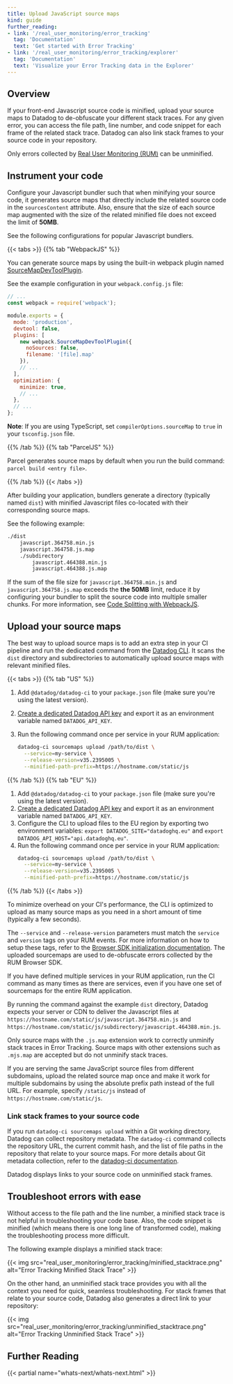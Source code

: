 ```yaml
---
title: Upload JavaScript source maps
kind: guide
further_reading:
- link: '/real_user_monitoring/error_tracking'
  tag: 'Documentation'
  text: 'Get started with Error Tracking'
- link: '/real_user_monitoring/error_tracking/explorer'
  tag: 'Documentation'
  text: 'Visualize your Error Tracking data in the Explorer'
---
```


## Overview

If your front-end Javascript source code is minified, upload your source maps to Datadog to de-obfuscate your different stack traces. For any given error, you can access the file path, line number, and code snippet for each frame of the related stack trace. Datadog can also link stack frames to your source code in your repository.

<div class="alert alert-info">Only errors collected by <a href="/real_user_monitoring/">Real User Monitoring (RUM)</a> can be unminified.</div>

## Instrument your code

Configure your Javascript bundler such that when minifying your source code, it generates source maps that directly include the related source code in the `sourcesContent` attribute. Also, ensure that the size of each source map augmented with the size of the related minified file does not exceed the limit of **50MB**.

See the following configurations for popular Javascript bundlers.

{{< tabs >}}
{{% tab "WebpackJS" %}}

You can generate source maps by using the built-in webpack plugin named [SourceMapDevToolPlugin][1].

See the example configuration in your `webpack.config.js` file:

```javascript
// ...
const webpack = require('webpack');

module.exports = {
  mode: 'production',
  devtool: false,
  plugins: [
    new webpack.SourceMapDevToolPlugin({
      noSources: false,
      filename: '[file].map'
    }),
    // ...
  ],
  optimization: {
    minimize: true,
    // ...
  },
  // ...
};
```

**Note**: If you are using TypeScript, set `compilerOptions.sourceMap` to `true` in your `tsconfig.json` file.

[1]: https://webpack.js.org/plugins/source-map-dev-tool-plugin/
{{% /tab %}}
{{% tab "ParcelJS" %}}

Parcel generates source maps by default when you run the build command: `parcel build <entry file>`.

{{% /tab %}}
{{< /tabs >}}

After building your application, bundlers generate a directory (typically named `dist`) with minified Javascript files co-located with their corresponding source maps.

See the following example:

```bash
./dist
    javascript.364758.min.js
    javascript.364758.js.map
    ./subdirectory
        javascript.464388.min.js
        javascript.464388.js.map
```

<div class="alert alert-warning">If the sum of the file size for <code>javascript.364758.min.js</code> and <code>javascript.364758.js.map</code> exceeds the <b>the 50MB</b> limit, reduce it by configuring your bundler to split the source code into multiple smaller chunks. For more information, see <a href="https://webpack.js.org/guides/code-splitting/">Code Splitting with WebpackJS</a>.</div>

## Upload your source maps

The best way to upload source maps is to add an extra step in your CI pipeline and run the dedicated command from the [Datadog CLI][1]. It scans the `dist` directory and subdirectories to automatically upload source maps with relevant minified files.

{{< tabs >}}
{{% tab "US" %}}

1. Add `@datadog/datadog-ci` to your `package.json` file (make sure you're using the latest version).
2. [Create a dedicated Datadog API key][1] and export it as an environment variable named `DATADOG_API_KEY`.
3. Run the following command once per service in your RUM application:

   ```bash
   datadog-ci sourcemaps upload /path/to/dist \
     --service=my-service \
     --release-version=v35.2395005 \
     --minified-path-prefix=https://hostname.com/static/js
   ```


[1]: https://app.datadoghq.com/organization-settings/api-keys
{{% /tab %}}
{{% tab "EU" %}}

1. Add `@datadog/datadog-ci` to your `package.json` file (make sure you're using the latest version).
2. [Create a dedicated Datadog API key][1] and export it as an environment variable named `DATADOG_API_KEY`.
3. Configure the CLI to upload files to the EU region by exporting two environment variables: `export DATADOG_SITE="datadoghq.eu"` and `export DATADOG_API_HOST="api.datadoghq.eu"`.
4. Run the following command once per service in your RUM application:
   ```bash
   datadog-ci sourcemaps upload /path/to/dist \
     --service=my-service \
     --release-version=v35.2395005 \
     --minified-path-prefix=https://hostname.com/static/js
   ```


[1]: https://app.datadoghq.com/organization-settings/api-keys
{{% /tab %}}
{{< /tabs >}}

To minimize overhead on your CI's performance, the CLI is optimized to upload as many source maps as you need in a short amount of time (typically a few seconds).

The `--service` and `--release-version` parameters must match the `service` and `version` tags on your RUM events. For more information on how to setup these tags, refer to the [Browser SDK initialization documentation][2]. The uploaded sourcemaps are used to de-obfuscate errors collected by the RUM Browser SDK.

<div class="alert alert-info">If you have defined multiple services in your RUM application, run the CI command as many times as there are services, even if you have one set of sourcemaps for the entire RUM application.</div>

By running the command against the example `dist` directory, Datadog expects your server or CDN to deliver the Javascript files at `https://hostname.com/static/js/javascript.364758.min.js` and `https://hostname.com/static/js/subdirectory/javascript.464388.min.js`.

Only source maps with the `.js.map` extension work to correctly unminify stack traces in Error Tracking. Source maps with other extensions such as `.mjs.map` are accepted but do not unminify stack traces.

<div class="alert alert-info">If you are serving the same JavaScript source files from different subdomains, upload the related source map once and make it work for multiple subdomains by using the absolute prefix path instead of the full URL. For example, specify <code>/static/js</code> instead of <code>https://hostname.com/static/js</code>.</div>

### Link stack frames to your source code

If you run `datadog-ci sourcemaps upload` within a Git working directory, Datadog can collect repository metadata. The `datadog-ci` command collects the repository URL, the current commit hash, and the list of file paths in the repository that relate to your source maps. For more details about Git metadata collection, refer to the [datadog-ci documentation][3].

Datadog displays links to your source code on unminified stack frames.

## Troubleshoot errors with ease

Without access to the file path and the line number, a minified stack trace is not helpful in troubleshooting your code base. Also, the code snippet is minified (which means there is one long line of transformed code), making the troubleshooting process more difficult.

The following example displays a minified stack trace:

{{< img src="real_user_monitoring/error_tracking/minified_stacktrace.png" alt="Error Tracking Minified Stack Trace" >}}

On the other hand, an unminified stack trace provides you with all the context you need for quick, seamless troubleshooting. For stack frames that relate to your source code, Datadog also generates a direct link to your repository:

{{< img src="real_user_monitoring/error_tracking/unminified_stacktrace.png" alt="Error Tracking Unminified Stack Trace" >}}

## Further Reading

{{< partial name="whats-next/whats-next.html" >}}

[1]: https://github.com/DataDog/datadog-ci/tree/master/src/commands/sourcemaps
[2]: https://docs.datadoghq.com/real_user_monitoring/browser/#initialization-parameters
[3]: https://github.com/DataDog/datadog-ci/tree/master/src/commands/sourcemaps#link-errors-with-your-source-code
